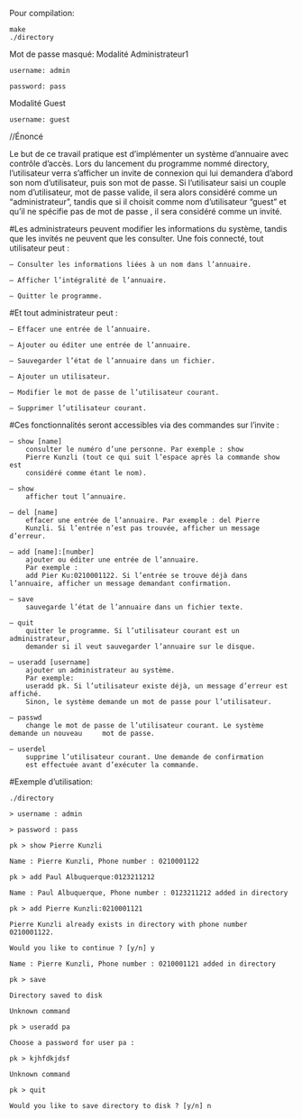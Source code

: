 Pour compilation:

    make
    ./directory

Mot de passe masqué:
Modalité Administrateur1

    username: admin

    password: pass

Modalité Guest

    username: guest

//Énoncé


Le but de ce travail pratique est d’implémenter un système d’annuaire avec
contrôle d’accès. Lors du lancement du programme nommé directory, l’utilisateur verra s’afficher un invite de connexion qui lui demandera d’abord son nom
d’utilisateur, puis son mot de passe. Si l’utilisateur saisi un couple nom d’utilisateur, mot de passe valide, il sera alors considéré comme un “administrateur”,
tandis que si il choisit comme nom d’utilisateur “guest” et qu’il ne spécifie pas
de mot de passe , il sera considéré comme un invité.

#Les administrateurs peuvent modifier les informations du système, tandis que les
invités ne peuvent que les consulter. Une fois connecté, tout utilisateur peut :

    — Consulter les informations liées à un nom dans l’annuaire.

    — Afficher l’intégralité de l’annuaire.

    — Quitter le programme.


#Et tout administrateur peut :

    — Effacer une entrée de l’annuaire.

    — Ajouter ou éditer une entrée de l’annuaire.

    — Sauvegarder l’état de l’annuaire dans un fichier.

    — Ajouter un utilisateur.

    — Modifier le mot de passe de l’utilisateur courant.

    — Supprimer l’utilisateur courant.


#Ces fonctionnalités seront accessibles via des commandes sur l’invite :


    — show [name]
        consulter le numéro d’une personne. Par exemple : show
        Pierre Kunzli (tout ce qui suit l’espace après la commande show est
        considéré comme étant le nom).

    — show
        afficher tout l’annuaire.

    — del [name] 
        effacer une entrée de l’annuaire. Par exemple : del Pierre
        Kunzli. Si l’entrée n’est pas trouvée, afficher un message d’erreur.

    — add [name]:[number] 
        ajouter ou éditer une entrée de l’annuaire. 
        Par exemple : 
        add Pier Ku:0210001122. Si l’entrée se trouve déjà dans l’annuaire, afficher un message demandant confirmation.

    — save 
        sauvegarde l’état de l’annuaire dans un fichier texte.

    — quit 
        quitter le programme. Si l’utilisateur courant est un administrateur,
        demander si il veut sauvegarder l’annuaire sur le disque.

    — useradd [username] 
        ajouter un administrateur au système. 
        Par exemple:
        useradd pk. Si l’utilisateur existe déjà, un message d’erreur est affiché.
        Sinon, le système demande un mot de passe pour l’utilisateur.

    — passwd 
        change le mot de passe de l’utilisateur courant. Le système demande un nouveau     mot de passe.

    — userdel 
        supprime l’utilisateur courant. Une demande de confirmation
        est effectuée avant d’exécuter la commande.

#Exemple d’utilisation:

    ./directory

    > username : admin

    > password : pass

    pk > show Pierre Kunzli

    Name : Pierre Kunzli, Phone number : 0210001122

    pk > add Paul Albuquerque:0123211212

    Name : Paul Albuquerque, Phone number : 0123211212 added in directory

    pk > add Pierre Kunzli:0210001121

    Pierre Kunzli already exists in directory with phone number 0210001122.

    Would you like to continue ? [y/n] y

    Name : Pierre Kunzli, Phone number : 0210001121 added in directory

    pk > save

    Directory saved to disk

    Unknown command

    pk > useradd pa

    Choose a password for user pa :

    pk > kjhfdkjdsf

    Unknown command

    pk > quit

    Would you like to save directory to disk ? [y/n] n



